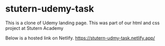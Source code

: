 # stutern-udemy-task
This is a clone of Udemy landing page. This was part of our html and css project at Stutern Academy

Below is a hosted link on Netlify.
https://stutern-udmy-task.netlify.app/
